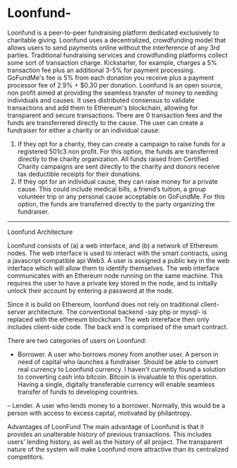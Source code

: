 # Loonfund-
Loonfund is a peer-to-peer fundraising platform dedicated exclusively to charitable giving. Loonfund uses a decentralized, crowdfunding model that allows users to send payments online without the interference of any 3rd parties. Traditional fundraising services and crowdfunding platforms collect some sort of transaction charge. Kickstarter, for example, charges a 5% transaction fee plus an additional 3-5% for payment processing. GoFundMe's fee is 5% from each donation you receive plus a payment processor fee of 2.9% + $0.30 per donation.
Loonfund is an open source, non profit aimed at providing the seamless transfer of money to needing individuals and causes. It uses distributed consensus to validate transactions and add them to Ethereum's blockchain, allowing for transparent and secure transactions. There are 0 transaction fees and the funds are transferrered directly to the cause. 
The user can create a fundraiser for either a charity or an individual cause:
1) If they opt for a charity, they can create a campaign to raise funds for a registered 501c3 non profit. For this option, the funds are   transferred directly to the charity organization.
  All funds raised from Certified Charity campaigns are sent directly to the charity and donors receive tax deductible receipts for their   donations.
2) If they opt for an individual cause, they can raise money for a private cause. This could include medical bills, a friend’s tuition, a group volunteer trip or any personal cause acceptable on GoFundMe. For this option, the funds are transferred directly to the party organizing the fundraiser.  
----
Loonfund  Architecture

Loonfund consists of (a) a web interface, and (b) a
network of Ethereum nodes. The web interface is used to interact with the smart
contracts, using a javascript compatible api Web3. A user is assigned a public key in the web interface which will allow them to identify themselves.
The web interface communicates with an Ethereum node running on the same
machine. This requires the user to have a private key stored in the node, and to
initially unlock their account by entering a password at the node.

Since it is build on Ethereum, loonfund does not rely on traditional client-server architecture. The conventional backend -say php or mysql- is replaced with the ethereum blockchain. The web intereface then only includes client-side code. The back end is comprised of the smart contract.

There are two categories of users on Loonfund:

- Borrower. A user who borrows money from another user. A person in  need of capital who launches a fundraiser. Should be able to convert real currency to Loonfund currency. I haven't currently found a solution to converting cash into bitcoin. Bitcoin is invaluable to this operation. Having a single, digitally transferable currency will enable seamless transfer of funds to developing countries. 

– Lender. A user who lends money to a borrower. Normally, this would be
a person with access to excess capital, motivated by philantropy.


Advantages of LoonFund 
 The main advantage of Loonfund is that it provides an unalterable history of previous transactions. 
 This includes users’ lending history, as well as the history of all project. The transparent nature of the system will make Loonfund more attractive than its centralized competitors. 
 
 
 
